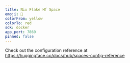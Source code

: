 ```yaml
---
title: Nix Flake Hf Space
emoji: 👀
colorFrom: yellow
colorTo: red
sdk: docker
app_port: 7860
pinned: false
---
```


Check out the configuration reference at https://huggingface.co/docs/hub/spaces-config-reference
